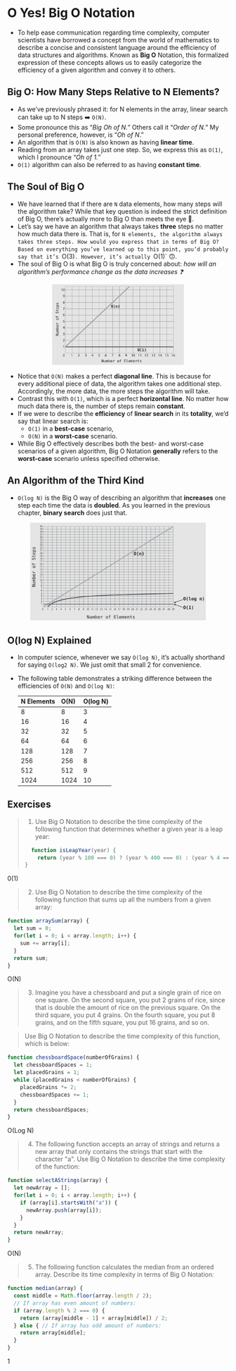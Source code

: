 # O Yes! Big O Notation

- To help ease communication regarding time complexity, computer scientists have borrowed a concept from the world of mathematics to describe a concise and consistent language around the efficiency of data structures and algorithms. Known as **Big O** Notation, this formalized expression of these concepts allows us to easily categorize the efficiency of a given algorithm and convey it to others.

## Big O: How Many Steps Relative to N Elements?

- As we’ve previously phrased it: for N elements in the array, linear search can take up to N steps ➡️ `O(N)`.
- Some pronounce this as “*Big Oh of N.*” Others call it “*Order of N.*” My personal preference, however, is “*Oh of N*.”
- An algorithm that is `O(N)` is also known as having **linear time**.
- Reading from an array takes just one step. So, we express this as `O(1)`, which I pronounce “*Oh of 1.*”
- `O(1)` algorithm can also be referred to as having **constant time**.

## The Soul of Big O

- We have learned that if there are `N` data elements, how many steps will the algorithm take? While that key question is indeed the strict definition of Big O, there’s actually more to Big O than meets the eye 🤔.
- Let’s say we have an algorithm that always takes **three** steps no matter how much data there is. That is, for `N elements, the algorithm always takes three steps. How would you express that in terms of Big O? Based on everything you’ve learned up to this point, you’d probably say that
it’s `O(3)`. However, it’s actually `O(1)` 🙃.
- The soul of Big O is what Big O is truly concerned about: *how will an algorithm’s performance change as the data increases ❓*
<p align="center"><img src="./assets/plotted-on-vs-o1.png" width="300px"></p>

- Notice that `O(N)` makes a perfect **diagonal line**. This is because for every additional piece of data, the algorithm takes one additional step. Accordingly, the more data, the more steps the algorithm will take.
- Contrast this with `O(1)`, which is a perfect **horizontal line**. No matter how much data there is, the number of steps remain **constant**.
- If we were to describe the **efficiency** of **linear search** in its **totality**, we’d say that linear search is:
  - `O(1)` in a **best-case** scenario,
  - `O(N)` in a **worst-case** scenario.
- While Big O effectively describes both the best- and worst-case scenarios of a given algorithm, Big O Notation **generally** refers to the **worst-case** scenario unless specified otherwise.

## An Algorithm of the Third Kind

- `O(log N)` is the Big O way of describing an algorithm that **increases** one step each time the data is **doubled**. As you learned in the previous chapter, **binary search** does just that.
<p align="center"><img src="./assets/plotted-on-vs-o1-vs-olog.png" width="400px"></p>

## O(log N) Explained

- In computer science, whenever we say `O(log N)`, it’s actually shorthand for saying `O(log2 N)`. We just omit that small 2 for convenience.
- The following table demonstrates a striking difference between the efficiencies of `O(N)` and `O(log N)`:

  | N Elements | O(N) | O(log N) |
  | ---------- | ---- | -------- |
  | 8          | 8    | 3        |
  | 16         | 16   | 4        |
  | 32         | 32   | 5        |
  | 64         | 64   | 6        |
  | 128        | 128  | 7        |
  | 256        | 256  | 8        |
  | 512        | 512  | 9        |
  | 1024       | 1024 | 10       |

## Exercises

> 1. Use Big O Notation to describe the time complexity of the following function that determines whether a given year is a leap year:
>   ```js
>     function isLeapYear(year) {
>       return (year % 100 === 0) ? (year % 400 === 0) : (year % 4 === 0);
>   }
>   ```

0(1)


> 2. Use Big O Notation to describe the time complexity of the following function that sums up all the numbers from a given array:
  ```js
  function arraySum(array) {
    let sum = 0;
    for(let i = 0; i < array.length; i++) {
      sum += array[i];
    }
    return sum;
  }
  ```

O(N)

> 3. Imagine you have a chessboard and put a single grain of rice on one square. On the second square, you put 2 grains of rice, since that is double the amount of rice on the previous square. On the third square, you put 4 grains. On the fourth square, you put 8 grains, and on the fifth square, you put 16 grains, and so on.

> Use Big O Notation to describe the time complexity of this function, which is below:
  ```js
  function chessboardSpace(numberOfGrains) {
    let chessboardSpaces = 1;
    let placedGrains = 1;
    while (placedGrains < numberOfGrains) {
      placedGrains *= 2;
      chessboardSpaces += 1;
    }
    return chessboardSpaces;
  }
  ```

O(Log N)

> 4. The following function accepts an array of strings and returns a new array that only contains the strings that start with the character "a". Use Big O Notation to describe the time complexity of the function:
  ```js
  function selectAStrings(array) {
    let newArray = [];
    for(let i = 0; i < array.length; i++) {
      if (array[i].startsWith("a")) {
        newArray.push(array[i]);
      }
    }
    return newArray;
  }
  ```

O(N)

> 5. The following function calculates the median from an ordered array. Describe its time complexity in terms of Big O Notation:
  ```js
  function median(array) {
    const middle = Math.floor(array.length / 2);
    // If array has even amount of numbers:
    if (array.length % 2 === 0) {
      return (array[middle - 1] + array[middle]) / 2;
    } else { // If array has odd amount of numbers:
      return array[middle];
    }
  }
  ```

1

